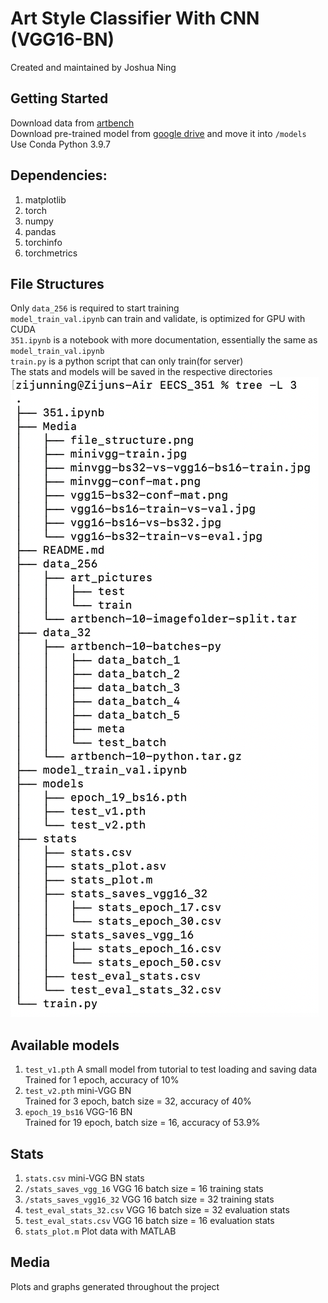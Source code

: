 # Art Style Classifier With CNN (VGG16-BN)
Created and maintained by Joshua Ning  

## Getting Started
Download data from [artbench](https://github.com/liaopeiyuan/artbench)  
Download pre-trained model from [google drive](https://drive.google.com/file/d/1rv3zAzLSpKKHfyAWpPNBAD913jZzvPzB/view?usp=share_link) and move it into `/models`  
Use Conda Python 3.9.7  

## Dependencies:
1. matplotlib
2. torch
3. numpy
4. pandas
5. torchinfo
6. torchmetrics


## File Structures
Only `data_256` is required to start training  
`model_train_val.ipynb` can train and validate, is optimized for GPU with CUDA  
`351.ipynb` is a notebook with more documentation, essentially the same as `model_train_val.ipynb`  
`train.py` is a python script that can only train(for server)  
The stats and models will be saved in the respective directories  
![file structure pic](./Media/file_structure.png)

## Available models
1. `test_v1.pth` A small model from tutorial to test loading and saving data  
    Trained for 1 epoch, accuracy of 10%  
2. `test_v2.pth` mini-VGG BN  
    Trained for 3 epoch, batch size = 32, accuracy of 40%  
3. `epoch_19_bs16` VGG-16 BN  
    Trained for 19 epoch, batch size = 16, accuracy of 53.9%  

## Stats
1. `stats.csv` mini-VGG BN stats
2. `/stats_saves_vgg_16` VGG 16 batch size = 16 training stats
3. `/stats_saves_vgg16_32` VGG 16 batch size = 32 training stats
4. `test_eval_stats_32.csv` VGG 16 batch size = 32 evaluation stats
5. `test_eval_stats.csv` VGG 16 batch size = 16 evaluation stats
6. `stats_plot.m` Plot data with MATLAB

## Media
Plots and graphs generated throughout the project
